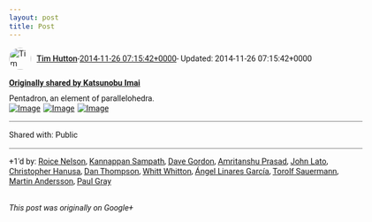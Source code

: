 ```yaml
---
layout: post
title: Post
---
```


<html><head><meta charset="utf-8"><title>Google+ post</title><style>body {font: 11pt Roboto, Arial, sans-serif; max-width: 640px; margin: 24px;}.author-photo {border-radius: 50%; margin-right: 10px; width: 40px;}.author {font-weight: 500;}.main-content {margin: 15px 0 15px;}.post-title {font-weight: bold;}.location {display: block; margin-top: 15px;}.location img {float: left; margin-right: 5px; width: 20px;}.media-link {display: inline-block; max-width: 100%; vertical-align: top;}.media-link p {margin-top: 5px; max-height: 4em; overflow: scroll;}.media {max-height: 100vh; max-width: 100%;}.video-placeholder {background: black; display: flex; height: 300px; max-width: 100%; width: 640px;}.play-icon {border-bottom: 30px solid transparent; border-left: 50px solid white; border-top: 30px solid transparent; color: white; margin: auto;}.album {max-height: 800px; overflow: scroll; width: calc(100vw - 48px);}.album .media-link {margin-right: 5px; max-width: 250px;}.album .media {max-height: 250px;}.link-embed {border-top: 1px solid lightgrey; display: block; margin-top: 20px;}.link-embed img {max-width: 100%;}.inline-link-embed {display: block;}.inline-link-embed img {vertical-align: middle;}.link-title {display: inline-block; font-size: medium; font-weight: 300; padding-left: 1em;}.reshare-attribution {display: block; font-weight: bold; margin-bottom: 10px;}.poll-image {margin-bottom: 5px; max-height: 300px; max-width: 500px;}.poll-choice {align-items: center; display: flex; margin-bottom: 5px; max-width: 500px;}.poll-choice-percentage {background-color: lightblue; height: 100%; left: 0; position: absolute; z-index: -1;}.poll-choice-selected {margin-right: 5px;}.poll-choice-results {border: 1px solid lightgray; border-radius: 5px; display: flex; line-height: 40px; overflow: hidden; padding: 0 8px; position: relative;}.poll-choice-results, .poll-choice-description {flex-grow: 1; margin-right: 10px;}.poll-choice-image {width: 100%;}.poll-choice-image, .poll-choice-image img {max-height: 40px; max-width: 100px;}.poll-choice-votes {max-height: 100px; overflow: auto;}.plus-entity-embed {color: black; display: block; text-decoration: none;}.plus-entity-embed-cover-photo {max-height: 300px; max-width: 100%;}.plus-entity-embed-info {padding: 0 1em 1em;}.plus-entity-embed-info h2 {font-weight: 500; margin: 10px 0;}.plus-entity-embed-info p {font-size: small; margin: 0;}.collection-owner-avatar {border-radius: 50%; border: 2px solid white; height: 40px; margin-top: -22px;}.visibility {padding: 1em 0; border-top: 1px solid grey;}.post-activity {padding: 1em 0; border-top: 1px solid grey;}.comments {border-top: 1px solid gray; padding-top: 1em;}.comment + .comment {margin-top: 1em;}.comment .media-link, .comment .inline-link-embed {margin-top: 5px;}</style></head><body><div style="margin-bottom:1em;"><div style="display:flex; align-items:center"><img class="author-photo" src="https://lh4.googleusercontent.com/-epo4ZZKNqEw/AAAAAAAAAAI/AAAAAAAAVSU/qu3LpcHEnoQ/s64-c/photo.jpg" alt="Tim Hutton"><a href="https://plus.google.com/+TimHutton" target="_blank" class="author">Tim Hutton</a> - <a target="_blank" href="https://plus.google.com/+TimHutton/posts/DpcEecNGmVE">2014-11-26 07:15:42+0000</a><span> - Updated: 2014-11-26 07:15:42+0000</span></div><div class="main-content"></div><div><a target="_blank" href="https://plus.google.com/116552228755339618618/posts/2P1J9TwBkLd" class="reshare-attribution">Originally shared by Katsunobu Imai</a>Pentadron, an element of parallelohedra.<div class="album"><a href="https://lh5.googleusercontent.com/-fN09u83lOuU/VHV1F2HoP8I/AAAAAAAAFGw/uUS39_n_bUU/w3264-h2448/2014_11_26_15_23.jpg" target="_blank" class="media-link"><img src="https://lh5.googleusercontent.com/-fN09u83lOuU/VHV1F2HoP8I/AAAAAAAAFGw/uUS39_n_bUU/w3264-h2448/2014_11_26_15_23.jpg" alt="Image" class="media"></a><a href="https://lh4.googleusercontent.com/-fQ9ySKB3iDU/VHV1F2X3h3I/AAAAAAAAFGw/MaLeMJyWXys/w3264-h2448/2014_11_26_15_23.jpg" target="_blank" class="media-link"><img src="https://lh4.googleusercontent.com/-fQ9ySKB3iDU/VHV1F2X3h3I/AAAAAAAAFGw/MaLeMJyWXys/w3264-h2448/2014_11_26_15_23.jpg" alt="Image" class="media"></a><a href="https://lh6.googleusercontent.com/-SS6WgoWrnjg/VHV1F6nBvKI/AAAAAAAAFGw/eFPigJbH2QQ/w3264-h2448/2014_11_26_15_23.jpg" target="_blank" class="media-link"><img src="https://lh6.googleusercontent.com/-SS6WgoWrnjg/VHV1F6nBvKI/AAAAAAAAFGw/eFPigJbH2QQ/w3264-h2448/2014_11_26_15_23.jpg" alt="Image" class="media"></a></div></div></div><div class="visibility">Shared with: Public</div><div class="post-activity"><div class="plus-oners">+1'd by: <a href="https://plus.google.com/+RoiceNelson">Roice Nelson</a>, <a href="https://plus.google.com/+KannappanSampath">Kannappan Sampath</a>, <a href="https://plus.google.com/+DaveGordon0">Dave Gordon</a>, <a href="https://plus.google.com/+AmritanshuPrasad">Amritanshu Prasad</a>, <a href="https://plus.google.com/+JohnLato">John Lato</a>, <a href="https://plus.google.com/+ChristopherHanusa">Christopher Hanusa</a>, <a href="https://plus.google.com/+DanThompson">Dan Thompson</a>, <a href="https://plus.google.com/+WhittWhitton">Whitt Whitton</a>, <a href="https://plus.google.com/+ÁngelLinaresGarcía">Ángel Linares García</a>, <a href="https://plus.google.com/+TorolfSauermann">Torolf Sauermann</a>, <a href="https://plus.google.com/+MartinAndersson">Martin Andersson</a>, <a href="https://plus.google.com/+PaulGrayUK">Paul Gray</a></div></div></body></html>

<i>This post was originally on Google+</i>
